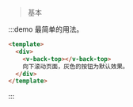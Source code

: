 > 基本

:::demo 最简单的用法。

```html
<template>
  <div>
    <v-back-top></v-back-top>
    向下滚动页面，灰色的按钮为默认效果。
  </div>
</template>
```
:::